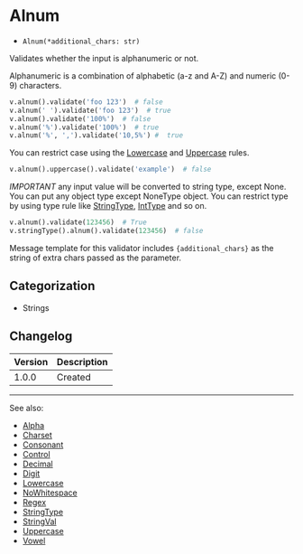 # Alnum

- `Alnum(*additional_chars: str)`

Validates whether the input is alphanumeric or not.

Alphanumeric is a combination of alphabetic (a-z and A-Z) and numeric (0-9)
characters.

```python
v.alnum().validate('foo 123')  # false
v.alnum(' ').validate('foo 123')  # true
v.alnum().validate('100%')  # false
v.alnum('%').validate('100%')  # true
v.alnum('%', ',').validate('10,5%') #  true
```

You can restrict case using the [Lowercase](Lowercase.md) and
[Uppercase](Uppercase.md) rules.

```python
v.alnum().uppercase().validate('example')  # false
```

_IMPORTANT_ any input value will be converted to string type, except None. You can put any object type except NoneType object. 
You can restrict type by using type rule like [StringType](StringType.md), [IntType](IntType.md) and so on.
```python
v.alnum().validate(123456)  # True
v.stringType().alnum().validate(123456)  # false
```

Message template for this validator includes `{additional_chars}` as the string
of extra chars passed as the parameter.

## Categorization

- Strings

## Changelog

Version | Description
--------|-------------
  1.0.0 | Created

***
See also:

- [Alpha](Alpha.md)
- [Charset](Charset.md)
- [Consonant](Consonant.md)
- [Control](Control.md)
- [Decimal](Decimal.md)
- [Digit](Digit.md)
- [Lowercase](Lowercase.md)
- [NoWhitespace](NoWhitespace.md)
- [Regex](Regex.md)
- [StringType](StringType.md)
- [StringVal](StringVal.md)
- [Uppercase](Uppercase.md)
- [Vowel](Vowel.md)